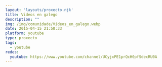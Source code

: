 ```yaml
---
layout: 'layouts/proxecto.njk'
title: Videos en galego
description: ""
img: /img/comunidade/Videos_en_galego.webp
date: 2015-04-15 21:50:33
platform: youtube
type: proxecto
tags:
  - youtube
redes:
  youtube: https://www.youtube.com/channel/UCyjxPE1prQcH0pfSdecRU0A
---
```

